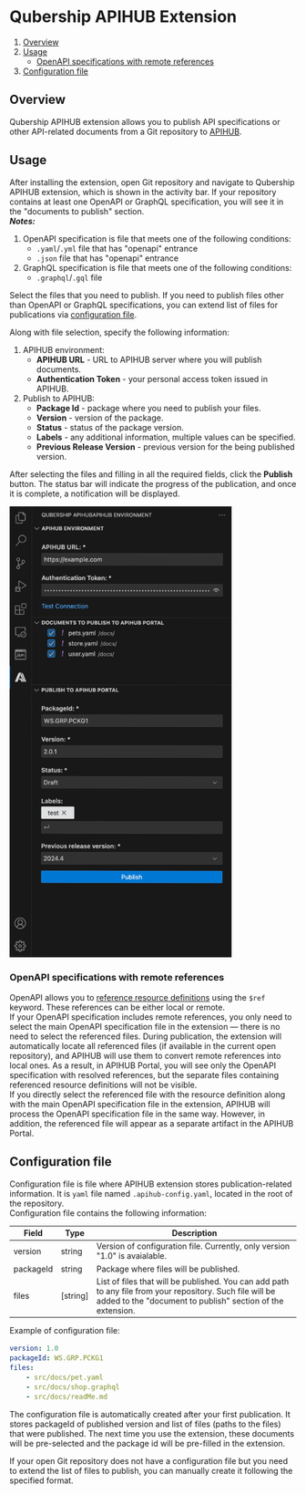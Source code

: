 # Qubership APIHUB Extension
1. [Overview](#overview)
2. [Usage](#usage)
    - [OpenAPI specifications with remote references](#openapi-specifications-with-remote-references)
3. [Configuration file](#configuration-file)

## Overview
Qubership APIHUB extension allows you to publish API specifications or other API-related documents from a Git repository to [APIHUB](https://github.com/Netcracker/qubership-apihub-ui).

## Usage
After installing the extension, open Git repository and navigate to Qubership APIHUB extension, which is shown in the activity bar. If your repository contains at least one OpenAPI or GraphQL specification, you will see it in the "documents to publish" section.  
***Notes:*** 
1. OpenAPI specification is file that meets one of the following conditions:
   -  ```.yaml```/```.yml``` file that has "openapi" entrance
   -  ```.json``` file that has "openapi" entrance
2. GraphQL specification is file that meets one of the following conditions:
   - ```.graphql```/```.gql``` file

Select the files that you need to publish. If you need to publish files other than OpenAPI or GraphQL specifications, you can extend list of files for publications via [configuration file](#configuration-file). 	

Along with file selection, specify the following information:
1. APIHUB environment:
    * **APIHUB URL** - URL to APIHUB server where you will publish documents.
    * **Authentication Token** - your personal access token issued in APIHUB.
3. Publish to APIHUB:
    * **Package Id** - package where you need to publish your files.
    * **Version** - version of the package.
    * **Status** - status of the package version.
    * **Labels** - any additional information, multiple values can be specified.
    * **Previous Release Version** - previous version for the being published version.

After selecting the files and filling in all the required fields, click the **Publish** button. The status bar will indicate the progress of the publication, and once it is complete, a notification will be displayed.

<img src="/docs/img/qubership_apihub_extension.png" width="390" height="791">

### OpenAPI specifications with remote references
OpenAPI allows you to [reference resource definitions](https://swagger.io/docs/specification/v3_0/using-ref/) using the ```$ref``` keyword. These references can be either local or remote.  
If your OpenAPI specification includes remote references, you only need to select the main OpenAPI specification file in the extension — there is no need to select the referenced files. During publication, the extension will automatically locate all referenced files (if available in the current open repository), and APIHUB will use them to convert remote references into local ones. As a result, in APIHUB Portal, you will see only the OpenAPI specification with resolved references, but the separate files containing referenced resource definitions will not be visible.  
If you directly select the referenced file with the resource definition along with the main OpenAPI specification file in the extension, APIHUB will process the OpenAPI specification file in the same way. However, in addition, the referenced file will appear as a separate artifact in the APIHUB Portal.

## Configuration file
Configuration file is file where APIHUB extension stores publication-related information. It is ```yaml``` file named ```.apihub-config.yaml```, located in the root of the repository.  
Configuration file contains the following information:

| Field     | Type             | Description    |
| --------- | ---------------- | -------------- |
| version   | string           | Version of configuration file. Currently, only version "1.0" is avaialable. |
| packageId | string           | Package where files will be published.|
| files     | [string]         | List of files that will be published. You can add path to any file from your repository. Such file will be added to the "document to publish" section of the extension.|  

Example of configuration file:
```yaml
version: 1.0
packageId: WS.GRP.PCKG1
files: 
    - src/docs/pet.yaml
    - src/docs/shop.graphql
    - src/docs/readMe.md
```
The configuration file is automatically created after your first publication. It stores packageId of published version and list of files (paths to the files) that were published. The next time you use the extension, these documents will be pre-selected and the package id will be pre-filled in the extension.

If your open Git repository does not have a configuration file but you need to extend the list of files to publish, you can manually create it following the specified format.
